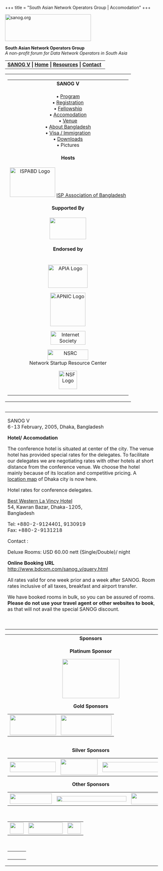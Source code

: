 +++
title = "South Asian Network Operators Group | Accomodation"
+++

[<img src="../images/logo.jpg" width="283" height="88" alt="sanog.org" />](../index.html)

**South Asian Network Operators Group**  
*A non-profit forum for Data Network Operators in South Asia*

<table width="760" data-border="0" data-cellspacing="0" data-cellpadding="0">
<tbody>
<tr class="odd">
<td><strong><a href="index.html">SANOG V</a></strong> <strong>| <a href="../index.html">Home</a> | <a href="../resources/index.html">Resources</a> | <a href="../contact.htm">Contact</a> </strong></td>
</tr>
</tbody>
</table>

<table width="99%" data-border="0" data-cellspacing="0" data-cellpadding="8">
<colgroup>
<col style="width: 100%" />
</colgroup>
<tbody>
<tr class="odd">
<td><table width="100%" data-border="0" data-cellspacing="2" data-cellpadding="0">
<colgroup>
<col style="width: 100%" />
</colgroup>
<tbody>
<tr class="odd">
<td style="text-align: center;"><strong>SANOG V</strong></td>
</tr>
<tr class="even">
<td style="text-align: center;"><p>• <a href="program.htm">Program</a><br />
• <a href="registration.htm">Registration</a><br />
• <a href="fellowship.htm">Fellowship</a><br />
• <a href="accomodation.htm">Accomodation</a><br />
• <a href="venue.htm">Venue</a><br />
• <a href="country.htm">About Bangladesh</a><br />
• <a href="visa.htm">Visa / Immigration</a><br />
• <a href="downloads.htm">Downloads</a><br />
• Pictures</p></td>
</tr>
<tr class="odd">
<td style="text-align: center;"><strong>Hosts</strong></td>
</tr>
<tr class="even">
<td style="text-align: center;"><div data-align="center">
<p><a href="http://www.ispabd.org/"><img src="images/ispabdlogo.gif" width="149" height="97" alt="ISPABD Logo" /></a> <a href="http://www.ispabd.org/">ISP Association of Bangladesh</a></p>
</div></td>
</tr>
<tr class="odd">
<td style="text-align: center;"><strong>Supported By</strong></td>
</tr>
<tr class="even">
<td style="text-align: center;"><p><img src="images/iit_logo.jpg" width="120" height="71" /><br />
</p></td>
</tr>
<tr class="odd">
<td style="text-align: center;"><strong>Endorsed by</strong></td>
</tr>
<tr class="even">
<td style="text-align: center;"><p><br />
<a href="http://www.apia.org/"><img src="../sanog4/images/apialogo.gif" width="130" height="76" alt="APIA Logo" /></a></p>
<p><a href="http://www.apnic.net/"><img src="../sanog4/images/apniclogo.jpg" width="116" height="110" alt="APNIC Logo" /></a></p>
<p><a href="http://www.isoc.org/"><img src="../sanog4/images/isoc.gif" width="115" height="45" alt="Internet Society" /></a></p>
<p><a href="http://www.nsrc.org/"><img src="../sanog4/images/nsrc-logo.gif" width="134" height="34" alt="NSRC" /></a><br />
Network Startup Resource Center</p>
<p><a href="http://www.nsf.gov"><img src="../sanog4/images/nsf.gif" width="60" height="60" alt="NSF Logo" /></a></p></td>
</tr>
</tbody>
</table></td>
</tr>
</tbody>
</table>

<img src="../images/1pxt.gif" width="1" height="1" />

<table width="100%" data-border="0" data-cellspacing="0" data-cellpadding="10">
<colgroup>
<col style="width: 100%" />
</colgroup>
<tbody>
<tr class="odd">
<td><p>SANOG V<br />
6-13 February, 2005, Dhaka, Bangladesh</p>
<p><strong>Hotel/ Accomodation</strong></p>
<p>The conference hotel is situated at center of the city. The venue hotel has provided special rates for the delegates. To facilitate our delegates we are negotiating rates with other hotels at short distance from the conference venue. We choose the hotel mainly because of its location and competitive pricing. A <a href="images/d_map1.jpg">location map</a> of Dhaka city is now here.</p>
<p>Hotel rates for conference delegates.</p>
<p><a href="http://book.bestwestern.com/bestwestern/productInfo.do?propertyCode=76801">Best Western La Vincy Hotel</a><br />
54, Kawran Bazar, Dhaka-1205,<br />
Bangladesh</p>
<p>Tel: +880-2-9124401, 9130919<br />
Fax: +880-2-9131218</p>
<p>Contact :</p>
<p>Deluxe Rooms: USD 60.00 nett (Single/Double)/ night</p>
<p><strong>Online Booking URL</strong> <a href="http://www.bdcom.com/sanog_v/query.html">http://www.bdcom.com/sanog_v/query.html</a></p>
<p>All rates valid for one week prior and a week after SANOG. Room rates inclusive of all taxes, breakfast and airport transfer.</p>
<p>We have booked rooms in bulk, so you can be assured of rooms. <strong>Please do not use your travel agent or other websites to book</strong>, as that will not avail the special SANOG discount.</p>
<p> </p></td>
</tr>
</tbody>
</table>

<table width="100%" data-border="0" data-cellspacing="0">
<colgroup>
<col style="width: 100%" />
</colgroup>
<tbody>
<tr class="odd">
<td style="text-align: center;"><strong>Sponsors</strong></td>
</tr>
<tr class="even">
<td style="text-align: center;"><div data-align="center">
<p><strong>Platinum Sponsor</strong></p>
<p><img src="images/wilan-norban.jpg" width="188" height="129" /></p>
<p><strong>Gold Sponsors</strong></p>
<table height="93">
<tbody>
<tr class="odd">
<td style="text-align: center;"><img src="images/metronet_logo.jpg" width="152" height="66" /></td>
<td style="text-align: center;"><img src="images/ciscologo.jpg" width="167" height="65" /></td>
</tr>
</tbody>
</table>
<p><strong>Silver Sponsors</strong></p>
<table>
<tbody>
<tr class="odd">
<td style="text-align: center;"><img src="../sanog4/images/juniper.GIF" width="151" height="34" /></td>
<td style="text-align: center;"><img src="images/atc_logo.jpg" width="122" height="52" /></td>
<td style="text-align: center;"><img src="images/adn_logo.jpg" width="201" height="33" /></td>
</tr>
</tbody>
</table>
<p><strong>Other Sponsors</strong></p>
<table>
<tbody>
<tr class="odd">
<td style="text-align: center;"><img src="images/bdcomlogo.gif" width="138" height="34" /></td>
<td style="text-align: center;"><img src="images/sufia_logo.jpg" width="230" height="18" /></td>
<td style="text-align: center;"><img src="images/greenfield_logo.jpg" width="133" height="37" /></td>
</tr>
</tbody>
</table>
<p> </p>
<table>
<tbody>
<tr class="odd">
<td style="text-align: center;"><img src="images/isn_logo.jpg" width="45" height="37" /></td>
<td style="text-align: center;"><img src="images/tracer_logo.jpg" width="113" height="37" /></td>
<td style="text-align: center;"><img src="images/global_logo.jpg" width="44" height="37" /></td>
</tr>
</tbody>
</table>
<p> </p>
<table>
<tbody>
<tr class="odd">
<td style="text-align: center;"> </td>
<td style="text-align: center;"> </td>
<td style="text-align: center;"> </td>
</tr>
</tbody>
</table>
</div></td>
</tr>
</tbody>
</table>

